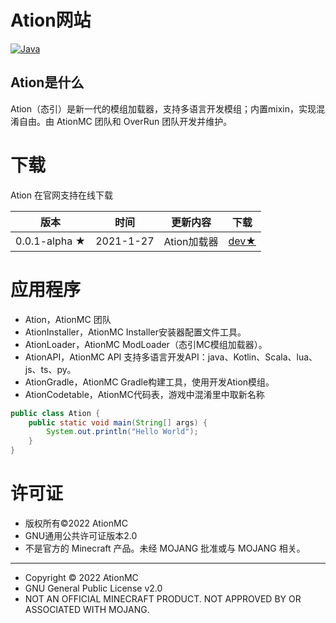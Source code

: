 # Ation网站

[![Java](https://img.shields.io/badge/Java-17-informational)](http://openjdk.java.net/)

## Ation是什么

Ation（态引）是新一代的模组加载器，支持多语言开发模组；内置mixin，实现混淆自由。由 AtionMC 团队和 OverRun 团队开发并维护。

# 下载

Ation 在官网支持在线下载

| 版本 | 时间 | 更新内容 | 下载 |
|-----|------|---------|--------|
| 0.0.1-alpha ★ | 2021-1-27 | Ation加载器 | [dev★](https://github.com/Over-Run/ation/archive/refs/tags/ation-0.0.1-20210127-alpha-dev.zip) |



# 应用程序
* Ation，AtionMC 团队
* AtionInstaller，AtionMC Installer安装器配置文件工具。
* AtionLoader，AtionMC ModLoader（态引MC模组加载器）。
* AtionAPI，AtionMC API 支持多语言开发API：java、Kotlin、Scala、lua、js、ts、py。
* AtionGradle，AtionMC Gradle构建工具，使用开发Ation模组。
* AtionCodetable，AtionMC代码表，游戏中混淆里中取新名称

```java
public class Ation {
    public static void main(String[] args) {
        System.out.println("Hello World");
    }
}
```


# 许可证
* 版权所有©2022 AtionMC
* GNU通用公共许可证版本2.0
* 不是官方的 Minecraft 产品。未经 MOJANG 批准或与 MOJANG 相关。

-----
* Copyright © 2022 AtionMC
* GNU General Public License v2.0
* NOT AN OFFICIAL MINECRAFT PRODUCT. NOT APPROVED BY OR ASSOCIATED WITH MOJANG.
